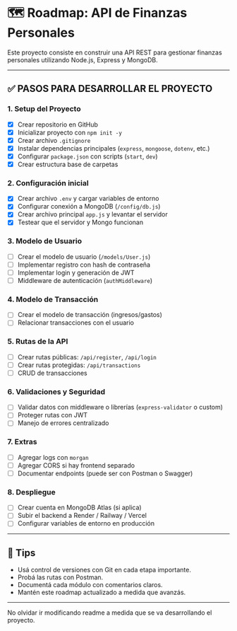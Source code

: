 # 🗺️ Roadmap: API de Finanzas Personales

Este proyecto consiste en construir una API REST para gestionar finanzas personales utilizando Node.js, Express y MongoDB.

---

## ✅ PASOS PARA DESARROLLAR EL PROYECTO

### 1. Setup del Proyecto
- [x] Crear repositorio en GitHub
- [x] Inicializar proyecto con `npm init -y`
- [x] Crear archivo `.gitignore`
- [x] Instalar dependencias principales (`express`, `mongoose`, `dotenv`, etc.)
- [x] Configurar `package.json` con scripts (`start`, `dev`)
- [x] Crear estructura base de carpetas

### 2. Configuración inicial
- [x] Crear archivo `.env` y cargar variables de entorno
- [x] Configurar conexión a MongoDB (`/config/db.js`)
- [x] Crear archivo principal `app.js` y levantar el servidor
- [x] Testear que el servidor y Mongo funcionan

### 3. Modelo de Usuario
- [ ] Crear el modelo de usuario (`/models/User.js`)
- [ ] Implementar registro con hash de contraseña
- [ ] Implementar login y generación de JWT
- [ ] Middleware de autenticación (`authMiddleware`)

### 4. Modelo de Transacción
- [ ] Crear el modelo de transacción (ingresos/gastos)
- [ ] Relacionar transacciones con el usuario

### 5. Rutas de la API
- [ ] Crear rutas públicas: `/api/register`, `/api/login`
- [ ] Crear rutas protegidas: `/api/transactions`
- [ ] CRUD de transacciones

### 6. Validaciones y Seguridad
- [ ] Validar datos con middleware o librerías (`express-validator` o custom)
- [ ] Proteger rutas con JWT
- [ ] Manejo de errores centralizado

### 7. Extras
- [ ] Agregar logs con `morgan`
- [ ] Agregar CORS si hay frontend separado
- [ ] Documentar endpoints (puede ser con Postman o Swagger)

### 8. Despliegue
- [ ] Crear cuenta en MongoDB Atlas (si aplica)
- [ ] Subir el backend a Render / Railway / Vercel
- [ ] Configurar variables de entorno en producción

---

## 🧠 Tips

- Usá control de versiones con Git en cada etapa importante.
- Probá las rutas con Postman.
- Documentá cada módulo con comentarios claros.
- Mantén este roadmap actualizado a medida que avanzás.

---














































No olvidar ir modificando readme a medida que se va desarrollando el proyecto. 